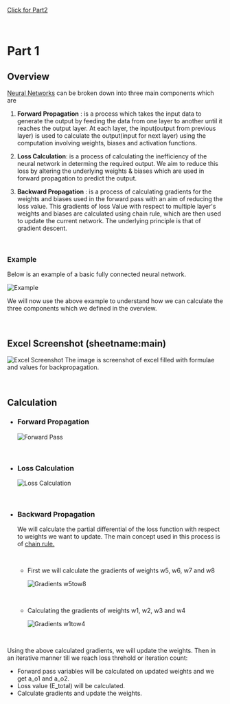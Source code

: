 [Click for Part2](#Part2)  

<br>

# Part 1



## Overview

[Neural Networks](https://en.wikipedia.org/wiki/Neural_network_(machine_learning)) can be broken down into three main components which are

1. **Forward Propagation** : is a process which takes the input data to generate the output by feeding the data from one layer to another until it reaches the output layer. At each layer, the input(output from previous layer) is used to calculate the output(input for next layer) using the computation involving weights, biases and activation functions.

2. **Loss Calculation**: is a process of calculating the inefficiency of the neural network in determing the required output. We aim to reduce this loss by altering the underlying weights & biases which are used in forward propagation to predict the output.

3. **Backward Propagation** : is a process of calculating gradients for the weights and biases used in the forward pass with an aim of reducing the loss value. This gradients of loss Value with respect to multiple layer's weights and biases are calculated using chain rule, which are then used to update the current network. The underlying principle is that of gradient descent.

<br>

### Example

Below is an example of a basic fully connected neural network.


![Example](image.png)


We will now use the above example to understand how we can calculate the three components which we defined in the overview.

<br>


## Excel Screenshot (sheetname:main) 
![Excel Screenshot](image-7.png)
The image is screenshot of excel filled with formulae and values for backpropagation.

<br>

## Calculation

- ### **Forward Propagation**

   ![Forward Pass](image-1.png)

<br>

- ### **Loss Calculation**

   ![Loss Calculation](image-2.png)

<br>

- ### **Backward Propagation**
    We will calculate the partial differential of the loss function with respect to weights we want to update. The main concept used in this process is of [chain rule.](https://en.wikipedia.org/wiki/Chain_rule)

    <br>

   - First we will calculate the gradients of weights w5, w6, w7 and w8

     ![Gradients w5tow8](image-4.png)

     <br>


   - Calculating the gradients of weights w1, w2, w3 and w4

     ![Gradients w1tow4](image-5.png)



<br>

Using the above calculated gradients, we will update the weights. Then in an iterative manner till we reach loss threhold or iteration count:
  - Forward pass variables will be calculated on updated weights and we get a_o1 and a_o2.
  - Loss value (E_total) will be calculated.
  - Calculate gradients and update the weights.


<br>



